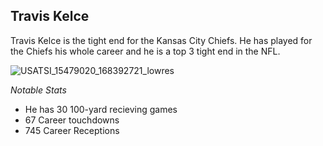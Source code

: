 ## Travis Kelce

Travis Kelce is the tight end for the Kansas City Chiefs. He has played for the Chiefs his whole career and he is a top 3 tight end in the NFL.

![USATSI_15479020_168392721_lowres](https://user-images.githubusercontent.com/116388846/197346307-d872bdb4-7fb2-469b-b009-bdc56cd2918a.jpeg)


*Notable Stats*
- He has 30 100-yard recieving games
- 67 Career touchdowns
- 745 Career Receptions 
